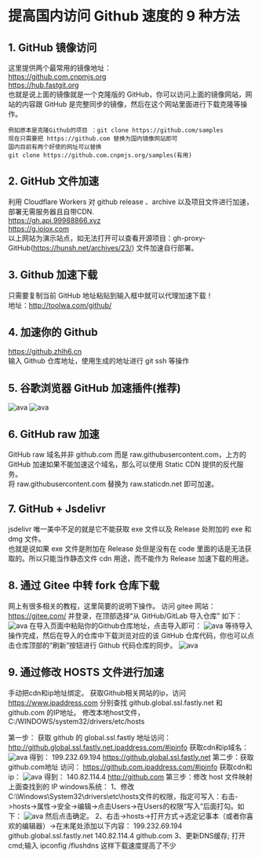 # 提高国内访问 Github 速度的 9 种方法
## 1. GitHub 镜像访问
这里提供两个最常用的镜像地址：  
https://github.com.cnpmjs.org  
https://hub.fastgit.org  
也就是说上面的镜像就是一个克隆版的 GitHub，你可以访问上面的镜像网站，网站的内容跟 GitHub 是完整同步的镜像，然后在这个网站里面进行下载克隆等操作。 
``` 
例如原本是克隆Github的项目 ：git clone https://github.com/samples
现在只需要把 https://github.com 替换为国内镜像网站即可
国内目前有两个好使的网址可以替换
git clone https://github.com.cnpmjs.org/samples(有用)
```
## 2. GitHub 文件加速
利用 Cloudflare Workers 对 github release 、archive 以及项目文件进行加速，部署无需服务器且自带CDN.  
https://gh.api.99988866.xyz  
https://g.ioiox.com  
以上网站为演示站点，如无法打开可以查看开源项目：gh-proxy-GitHub(https://hunsh.net/archives/23/) 文件加速自行部署。  

## 3. Github 加速下载
只需要复制当前 GitHub 地址粘贴到输入框中就可以代理加速下载！  
地址：http://toolwa.com/github/  

## 4. 加速你的 Github
https://github.zhlh6.cn  
输入 Github 仓库地址，使用生成的地址进行 git ssh 等操作

## 5. 谷歌浏览器 GitHub 加速插件(推荐)
![ava](https://mmbiz.qpic.cn/mmbiz_png/uDRkMWLia28haX0xkib9swiaOnaWvkAbkdPy1ica5hDcj19jneaMibENan3zkCRY5V2Q0j67SlzJia5DcnNebMdAV1Cw/640?wx_fmt=png&tp=webp&wxfrom=5&wx_lazy=1&wx_co=1)
![ava](https://mmbiz.qpic.cn/mmbiz_png/uDRkMWLia28haX0xkib9swiaOnaWvkAbkdPZ4yF0ibh5jqVVbtAhzYIA0AkibUr2YpjuBJzpnhrMgL09T6MhibgRfAVw/640?wx_fmt=png&tp=webp&wxfrom=5&wx_lazy=1&wx_co=1)
## 6. GitHub raw 加速
GitHub raw 域名并非 github.com 而是 raw.githubusercontent.com，上方的 GitHub 加速如果不能加速这个域名，那么可以使用 Static CDN 提供的反代服务。  
将 raw.githubusercontent.com 替换为 raw.staticdn.net 即可加速。

## 7. GitHub + Jsdelivr
jsdelivr 唯一美中不足的就是它不能获取 exe 文件以及 Release 处附加的 exe 和 dmg 文件。  
也就是说如果 exe 文件是附加在 Release 处但是没有在 code 里面的话是无法获取的。所以只能当作静态文件 cdn 用途，而不能作为 Release 加速下载的用途。

## 8. 通过 Gitee 中转 fork 仓库下载
网上有很多相关的教程，这里简要的说明下操作。
访问 gitee 网站：https://gitee.com/ 并登录，在顶部选择“从 GitHub/GitLab 导入仓库” 如下：
![ava](https://mmbiz.qpic.cn/mmbiz_png/uDRkMWLia28haX0xkib9swiaOnaWvkAbkdP5gGicaMba0iajPVp4vOUnDzYwHRpRW533ibRVaflflKea93bfKwSG89nQ/640?wx_fmt=png&tp=webp&wxfrom=5&wx_lazy=1&wx_co=1)
在导入页面中粘贴你的Github仓库地址，点击导入即可：
![ava](https://mmbiz.qpic.cn/mmbiz_png/uDRkMWLia28haX0xkib9swiaOnaWvkAbkdPUficiaZgDJ0RM8WRFXUDV2ykBmAU5SRQaax5heFFSU8xtb0ZsaDmZC1A/640?wx_fmt=png&tp=webp&wxfrom=5&wx_lazy=1&wx_co=1)
等待导入操作完成，然后在导入的仓库中下载浏览对应的该 GitHub 仓库代码，你也可以点击仓库顶部的“刷新”按钮进行 Github 代码仓库的同步。
![ava](https://mmbiz.qpic.cn/mmbiz_png/uDRkMWLia28haX0xkib9swiaOnaWvkAbkdP4hfiad38eicrMvXH446EGvpoYUiatj5oT0qpBFyElib0VvdIXiaXpQw3MXQ/640?wx_fmt=png&tp=webp&wxfrom=5&wx_lazy=1&wx_co=1)
## 9. 通过修改 HOSTS 文件进行加速
手动把cdn和ip地址绑定。
获取Github相关网站的ip，访问 https://www.ipaddress.com
分别查找 github.global.ssl.fastly.net 和 github.com 的IP地址。
修改本地host文件，C:/WINDOWS/system32/drivers/etc/hosts

第一步：
获取 github 的 global.ssl.fastly 
地址访问：
http://github.global.ssl.fastly.net.ipaddress.com/#ipinfo
获取cdn和ip域名：
![ava](https://mmbiz.qpic.cn/mmbiz_png/uDRkMWLia28haX0xkib9swiaOnaWvkAbkdPTRmpxBW93ib3qTRE2yXutsewPMbeibqK8DaYMtJcWHt14ppxGWr8q7Tw/640?wx_fmt=png&tp=webp&wxfrom=5&wx_lazy=1&wx_co=1)
得到：
199.232.69.194 https://github.global.ssl.fastly.net
第二步：获取github.com地址
访问：
https://github.com.ipaddress.com/#ipinfo 
获取cdn和ip：
![ava](https://mmbiz.qpic.cn/mmbiz_png/uDRkMWLia28haX0xkib9swiaOnaWvkAbkdP9Wb2JBg99rTUaxTa51JrGtooyETMxzA847Ev7fGAI6gYuGHwquIdMA/640?wx_fmt=png&tp=webp&wxfrom=5&wx_lazy=1&wx_co=1)
得到：
140.82.114.4 http://github.com
第三步：修改 host 文件映射上面查找到的 IP
windows系统：
1、修改C:\Windows\System32\drivers\etc\hosts文件的权限，指定可写入：右击->hosts->属性->安全->编辑->点击Users->在Users的权限“写入”后面打勾。如下：
![ava](https://mmbiz.qpic.cn/mmbiz_png/uDRkMWLia28haX0xkib9swiaOnaWvkAbkdPoD84PibVLDPTnRFfKpQAZuhK5AG3Hic3U4c2nkAcMzn6WAdsOFZnppPA/640?wx_fmt=png&tp=webp&wxfrom=5&wx_lazy=1&wx_co=1)
然后点击确定。
2、右击->hosts->打开方式->选定记事本（或者你喜欢的编辑器）->在末尾处添加以下内容：
199.232.69.194 github.global.ssl.fastly.net
140.82.114.4 github.com
3、更新DNS缓存; 打开cmd;输入 ipconfig /flushdns 这样下载速度提高了不少




